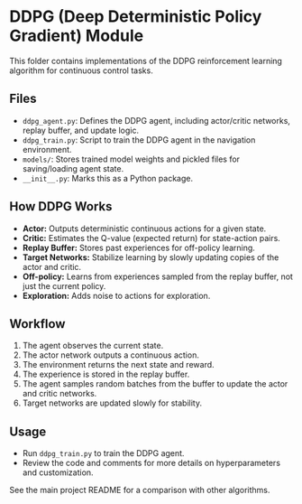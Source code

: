 # DDPG (Deep Deterministic Policy Gradient) Module

This folder contains implementations of the DDPG reinforcement learning algorithm for continuous control tasks.

## Files
- `ddpg_agent.py`: Defines the DDPG agent, including actor/critic networks, replay buffer, and update logic.
- `ddpg_train.py`: Script to train the DDPG agent in the navigation environment.
- `models/`: Stores trained model weights and pickled files for saving/loading agent state.
- `__init__.py`: Marks this as a Python package.

## How DDPG Works
- **Actor:** Outputs deterministic continuous actions for a given state.
- **Critic:** Estimates the Q-value (expected return) for state-action pairs.
- **Replay Buffer:** Stores past experiences for off-policy learning.
- **Target Networks:** Stabilize learning by slowly updating copies of the actor and critic.
- **Off-policy:** Learns from experiences sampled from the replay buffer, not just the current policy.
- **Exploration:** Adds noise to actions for exploration.

## Workflow
1. The agent observes the current state.
2. The actor network outputs a continuous action.
3. The environment returns the next state and reward.
4. The experience is stored in the replay buffer.
5. The agent samples random batches from the buffer to update the actor and critic networks.
6. Target networks are updated slowly for stability.

## Usage
- Run `ddpg_train.py` to train the DDPG agent.
- Review the code and comments for more details on hyperparameters and customization.

See the main project README for a comparison with other algorithms.
